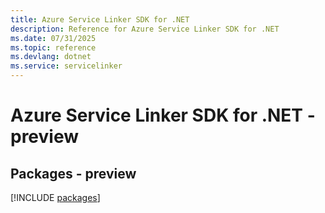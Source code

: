 ```yaml
---
title: Azure Service Linker SDK for .NET
description: Reference for Azure Service Linker SDK for .NET
ms.date: 07/31/2025
ms.topic: reference
ms.devlang: dotnet
ms.service: servicelinker
---
```

# Azure Service Linker SDK for .NET - preview
## Packages - preview
[!INCLUDE [packages](service-linker-index.md)]